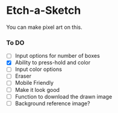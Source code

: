 # Etch-a-Sketch
You can make pixel art on this.

### To DO
- [ ] Input options for number of boxes
- [x] Ability to press-hold and color
- [ ] Input color options
- [ ] Eraser
- [ ] Mobile Friendly
- [ ] Make it look good
- [ ] Function to download the drawn image
- [ ] Background reference image?